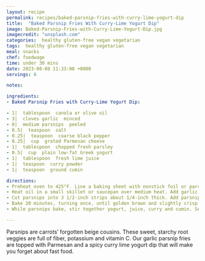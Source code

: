 ```yaml
---
layout: recipe
permalink: recipes/baked-parsnip-fries-with-curry-lime-yogurt-dip
title:  "Baked Parsnip Fries With Curry-Lime Yogurt Dip"
image: Baked-Parsnip-Fries-with-Curry-Lime-Yogurt-Dip.jpg
imagecredit: "unsplash.com"
categories:  healthy gluten-free vegan vegetarian
tags:  healthy gluten-free vegan vegetarian
meal: snacks
chef: foodwage
time: under 30 mins
date: 2023-08-08 11:33:00 +0800
servings: 6

notes:

ingredients:
- Baked Parsnip Fries with Curry-Lime Yogurt Dip:

- 1|  tablespoon  canola or olive oil
- 3|  cloves garlic  minced
- 8|  medium parsnips  peeled
- 0.5|  teaspoon  salt
- 0.25|  teaspoon  coarse black pepper
- 0.25|  cup  grated Parmesan cheese
- 1|  tablespoon  chopped fresh parsley
- 0.5|  cup  plain low-fat Greek yogurt
- 1|  tablespoon  fresh lime juice
- 1|  teaspoon  curry powder
- 1|  teaspoon  ground cumin

directions:
- Preheat oven to 425°F. Line a baking sheet with nonstick foil or parchment; set aside.
- Heat oil in a small skillet or saucepan over medium heat. Add garlic, and cook 2–3 minutes. Strain garlic and set aside. Pour oil into a medium bowl.
- Cut parsnips into 3 1/2-inch strips about 1/4-inch thick. Add parsnips, salt, and pepper to bowl, tossing to coat. Spread out in a single layer on prepared baking sheet.
- Bake 20 minutes, turning once, until golden brown and slightly crisp on the outside and tender on the inside. Remove from baking sheet, and immediately toss with Parmesan cheese, parsley and reserved garlic.
- While parsnips bake, stir together yogurt, juice, curry and cumin. Serve immediately, with the parsnips.

---
```


Parsnips are carrots’ forgotten beige cousins. These sweet, starchy root veggies are full of fiber, potassium and vitamin C. Our garlic parsnip fries are topped with Parmesan and a spicy curry lime yogurt dip that will make you forget about fast food.